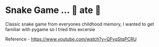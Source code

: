 # Snake Game ... 🐍 ate 🍎
Classic snake game from everyones childhood memory,
I wanted to get familiar with pygame so I tried this excersie 

Reference - https://www.youtube.com/watch?v=QFvqStqPCRU
